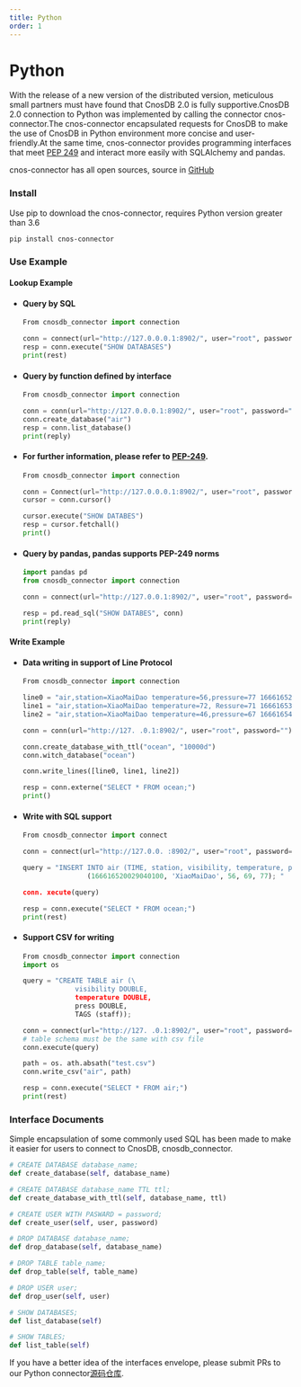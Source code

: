 ```yaml
---
title: Python
order: 1
---
```


# Python

With the release of a new version of the distributed version, meticulous small partners must have found that CnosDB 2.0 is fully supportive.CnosDB 2.0 connection to Python was implemented by calling the connector cnos-connector.The cnos-connector encapsulated requests for CnosDB to make the use of CnosDB in Python environment more concise and user-friendly.At the same time, cnos-connector provides programming interfaces that meet [PEP 249](https://peps.python.org/pep-0249/) and interact more easily with SQLAlchemy and pandas.

cnos-connector has all open sources, source in [GitHub](https://github.com/cnosdb/cnosdb-client-python)

### Install

Use pip to download the cnos-connector, requires Python version greater than 3.6

```
pip install cnos-connector
```

### Use Example

#### Lookup Example

- #### Query by SQL

  ```python
  From cnosdb_connector import connection

  conn = connect(url="http://127.0.0.0.1:8902/", user="root", password="")
  resp = conn.execute("SHOW DATABASES")
  print(rest)
  ```

- #### Query by function defined by interface

  ```python
  From cnosdb_connector import connection

  conn = conn(url="http://127.0.0.0.1:8902/", user="root", password="")
  conn.create_database("air")
  resp = conn.list_database()
  print(reply)
  ```

- #### For further information, please refer to [PEP-249](https://peps.python.org/pep-0249/).

  ```python
  From cnosdb_connector import connection

  conn = Connect(url="http://127.0.0.0.1:8902/", user="root", password="")
  cursor = conn.cursor()

  cursor.execute("SHOW DATABES")
  resp = cursor.fetchall()
  print()
  ```

- #### Query by pandas, pandas supports PEP-249 norms

  ```python
  import pandas pd
  from cnosdb_connector import connection

  conn = connect(url="http://127.0.0.1:8902/", user="root", password="")

  resp = pd.read_sql("SHOW DATABES", conn)
  print(reply)
  ```

#### Write Example

- #### Data writing in support of Line Protocol

  ```python
  From cnosdb_connector import connection

  line0 = "air,station=XiaoMaiDao temperature=56,pressure=77 166616520029040100"
  line1 = "air,station=XiaoMaiDao temperature=72, Ressure=71 166616530029040100"
  line2 = "air,station=XiaoMaiDao temperature=46,pressure=67 166616540029040100"

  conn = conn(url="http://127. .0.1:8902/", user="root", password="")

  conn.create_database_with_ttl("ocean", "10000d")
  conn.witch_database("ocean")

  conn.write_lines([line0, line1, line2])

  resp = conn.externe("SELECT * FROM ocean;")
  print()
  ```

- #### Write with SQL support

  ```python
  From cnosdb_connector import connect

  conn = connect(url="http://127.0.0. :8902/", user="root", password="")

  query = "INSERT INTO air (TIME, station, visibility, temperature, pressu) VALUES
                  (166616520029040100, 'XiaoMaiDao', 56, 69, 77); "

  conn. xecute(query)

  resp = conn.execute("SELECT * FROM ocean;")
  print(rest)
  ```

- #### Support CSV for writing

  ```python
  From cnosdb_connector import connection
  import os

  query = "CREATE TABLE air (\
               visibility DOUBLE,
               temperature DOUBLE,
               press DOUBLE,
               TAGS (staff));

  conn = connect(url="http://127. .0.1:8902/", user="root", password="")
  # table schema must be the same with csv file
  conn.execute(query)

  path = os. ath.absath("test.csv")
  conn.write_csv("air", path)

  resp = conn.execute("SELECT * FROM air;")
  print(rest)
  ```

### Interface Documents

Simple encapsulation of some commonly used SQL has been made to make it easier for users to connect to CnosDB, cnosdb_connector.

```python
# CREATE DATABASE database_name;
def create_database(self, database_name)

# CREATE DATABASE database_name TTL ttl;
def create_database_with_ttl(self, database_name, ttl)

# CREATE USER WITH PASWARD = password;
def create_user(self, user, password)

# DROP DATABASE database_name;
def drop_database(self, database_name)

# DROP TABLE table_name;
def drop_table(self, table_name)

# DROP USER user;
def drop_user(self, user)

# SHOW DATABASES;
def list_database(self)

# SHOW TABLES;
def list_table(self)
```

If you have a better idea of the interfaces envelope, please submit PRs to our Python connector[源码仓库](https://github.com/cnosdb/cnosdb-client-python).
